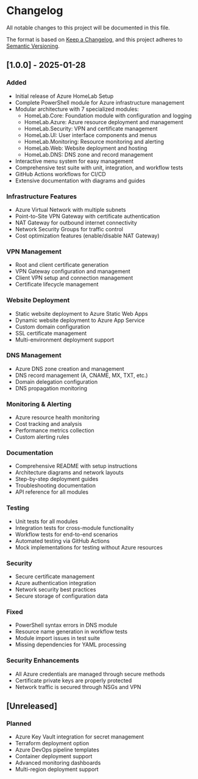 # Changelog

All notable changes to this project will be documented in this file.

The format is based on [Keep a Changelog](https://keepachangelog.com/en/1.0.0/),
and this project adheres to [Semantic Versioning](https://semver.org/spec/v2.0.0.html).

## [1.0.0] - 2025-01-28

### Added
- Initial release of Azure HomeLab Setup
- Complete PowerShell module for Azure infrastructure management
- Modular architecture with 7 specialized modules:
  - HomeLab.Core: Foundation module with configuration and logging
  - HomeLab.Azure: Azure resource deployment and management
  - HomeLab.Security: VPN and certificate management
  - HomeLab.UI: User interface components and menus
  - HomeLab.Monitoring: Resource monitoring and alerting
  - HomeLab.Web: Website deployment and hosting
  - HomeLab.DNS: DNS zone and record management
- Interactive menu system for easy management
- Comprehensive test suite with unit, integration, and workflow tests
- GitHub Actions workflows for CI/CD
- Extensive documentation with diagrams and guides

### Infrastructure Features
- Azure Virtual Network with multiple subnets
- Point-to-Site VPN Gateway with certificate authentication
- NAT Gateway for outbound internet connectivity
- Network Security Groups for traffic control
- Cost optimization features (enable/disable NAT Gateway)

### VPN Management
- Root and client certificate generation
- VPN Gateway configuration and management
- Client VPN setup and connection management
- Certificate lifecycle management

### Website Deployment
- Static website deployment to Azure Static Web Apps
- Dynamic website deployment to Azure App Service
- Custom domain configuration
- SSL certificate management
- Multi-environment deployment support

### DNS Management
- Azure DNS zone creation and management
- DNS record management (A, CNAME, MX, TXT, etc.)
- Domain delegation configuration
- DNS propagation monitoring

### Monitoring & Alerting
- Azure resource health monitoring
- Cost tracking and analysis
- Performance metrics collection
- Custom alerting rules

### Documentation
- Comprehensive README with setup instructions
- Architecture diagrams and network layouts
- Step-by-step deployment guides
- Troubleshooting documentation
- API reference for all modules

### Testing
- Unit tests for all modules
- Integration tests for cross-module functionality
- Workflow tests for end-to-end scenarios
- Automated testing via GitHub Actions
- Mock implementations for testing without Azure resources

### Security
- Secure certificate management
- Azure authentication integration
- Network security best practices
- Secure storage of configuration data

### Fixed
- PowerShell syntax errors in DNS module
- Resource name generation in workflow tests
- Module import issues in test suite
- Missing dependencies for YAML processing

### Security Enhancements
- All Azure credentials are managed through secure methods
- Certificate private keys are properly protected
- Network traffic is secured through NSGs and VPN

## [Unreleased]

### Planned
- Azure Key Vault integration for secret management
- Terraform deployment option
- Azure DevOps pipeline templates
- Container deployment support
- Advanced monitoring dashboards
- Multi-region deployment support
